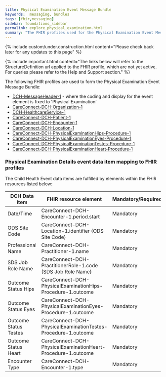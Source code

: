 ```yaml
---
title: Physical Examination Event Message Bundle
keywords:  messaging, bundles
tags: [fhir,messaging]
sidebar: foundations_sidebar
permalink: explore_physical_examination.html
summary: "The FHIR profiles used for the Physical Examination Event Message Bundle"
---
```

{% include custom/under.construction.html content="Please check back later for any updates to this page" %}

{% include important.html content="The links below will refer to the StructureDefinition url applied to the FHIR profile, which are not yet active. For queries please refer to the Help and Support section." %} 

The following FHIR profiles are used to form the Physical Examination Event Message Bundle:

- [DCH-MessageHeader-1](https://fhir.nhs.uk/STU3/StructureDefinition/DCH-MessageHeader-1.xml) - where the coding and display for the event element is fixed to 'Physical Examination'
- [CareConnect-DCH-Organization-1](https://fhir.nhs.uk/STU3/StructureDefinition/CareConnect-DCH-Organization-1.xml)
- [DCH-HealthcareService-1](https://fhir.nhs.uk/STU3/StructureDefinition/DCH-HealthcareService-1.xml)
- [CareConnect-DCH-Patient-1](https://fhir.nhs.uk/STU3/StructureDefinition/CareConnect-DCH-Patient-1.xml)
- [CareConnect-DCH-Encounter-1](https://fhir.nhs.uk/STU3/StructureDefinition/CareConnect-DCH-Encounter-1.xml)
- [CareConnect-DCH-Location-1](https://fhir.nhs.uk/STU3/StructureDefinition/CareConnect-DCH-Location-1.xml)
- [CareConnect-DCH-PhysicalExaminationHips-Procedure-1](https://fhir.nhs.uk/STU3/StructureDefinition/CareConnect-DCH-PhysicalExaminationHips-Procedure-1)
- [CareConnect-DCH-PhysicalExaminationEyes-Procedure-1](https://fhir.nhs.uk/STU3/StructureDefinition/CareConnect-DCH-PhysicalExaminationEyes-Procedure-1)
- [CareConnect-DCH-PhysicalExaminationTestes-Procedure-1](https://fhir.nhs.uk/STU3/StructureDefinition/CareConnect-DCH-PhysicalExaminationTestes-Procedure-1)
- [CareConnect-DCH-PhysicalExaminationHeart-Procedure-1](https://fhir.nhs.uk/STU3/StructureDefinition/CareConnect-DCH-PhysicalExaminationHeart-Procedure-1)

### Physical Examination Details event data item mapping to FHIR profiles ###

The Child Health Event data items are fulfilled by elements within the FHIR resources listed below:
                                                                                                   
| DCH Data Item         | FHIR resource element                                               | Mandatory/Required/Optional |
|-----------------------|---------------------------------------------------------------------|-----------------------------|
| Date/Time             | CareConnect-DCH-Encounter-1.period.start                       | Mandatory                    |
| ODS Site Code         | CareConnect-DCH-Location-1.identifier (ODS Site Code)               | Mandatory                   |
| Professional Name     | CareConnect-DCH-Practitioner-1.name                                 | Mandatory                   |
| SDS Job Role Name     | CareConnect-DCH-PractitionerRole-1.code (SDS Job Role Name) | Mandatory                   |
| Outcome Status Hips   | CareConnect-DCH-PhysicalExaminationHips-Procedure-1.outcome         | Mandatory                   |
| Outcome Status Eyes   | CareConnect-DCH-PhysicalExaminationEyes-Procedure-1.outcome         | Mandatory                   |
| Outcome Status Testes | CareConnect-DCH-PhysicalExaminationTestes-Procedure-1.outcome       | Mandatory                   |
| Outcome Status Heart  | CareConnect-DCH-PhysicalExaminationHeart-Procedure-1.outcome        | Mandatory                   |
| Encounter Type        | CareConnect-DCH-Encounter-1.type                                    | Mandatory                   |